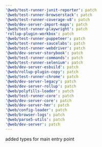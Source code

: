 ```yaml
---
'@web/test-runner-junit-reporter': patch
'@web/test-runner-browserstack': patch
'@web/test-runner-coverage-v8': patch
'@web/dev-server-import-maps': patch
'@web/test-runner-playwright': patch
'rollup-plugin-workbox': patch
'@web/test-runner-puppeteer': patch
'@web/test-runner-saucelabs': patch
'@web/test-runner-webdriver': patch
'@web/dev-server-storybook': patch
'@web/test-runner-commands': patch
'@web/test-runner-selenium': patch
'@web/dev-server-esbuild': patch
'@web/rollup-plugin-copy': patch
'@web/test-runner-chrome': patch
'@web/dev-server-legacy': patch
'@web/dev-server-rollup': patch
'@web/polyfills-loader': patch
'@web/test-runner-core': patch
'@web/dev-server-core': patch
'@web/dev-server-hmr': patch
'@web/config-loader': patch
'@web/browser-logs': patch
'@web/parse5-utils': patch
'@web/dev-server': patch
---
```


added types for main entry point
